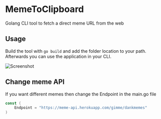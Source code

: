 # MemeToClipboard
 Golang CLI tool to fetch a direct meme URL from the web

## Usage
Build the tool with `go build` and add the folder location to your path. Afterwards you can use the application in your CLI.

![Screenshot](https://i.imgur.com/pZlV0hL.png)

## Change meme API
If you want different memes then change the Endpoint in the main.go file
```go
const (
	Endpoint = "https://meme-api.herokuapp.com/gimme/dankmemes"
)
```